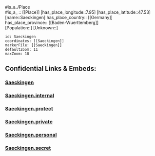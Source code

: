 ﻿---
location: [47.53,7.95] 
mapzoom: [7,12] 
mapmarker: city 
type: City
tags:
- geo/City


SpocWebEntityId: 34719
isDeleted: false
confidential: public

---
#is_a_/Place  
#is_a_ :: [[Place]] 
[has_place_longitude::7.95] 
[has_place_latitude::47.53] 
[name::Saeckingen] 
has_place_country:: [[Germany]]  
has_place_province:: [[Baden-Wuerttemberg]]  
[Population::] 
[Unknown::] 


```leaflet
id: Saeckingen
coordinates: [[Saeckingen]] 
markerFile: [[Saeckingen]] 
defaultZoom: 11 
maxZoom: 18
```


## Confidential Links & Embeds: 

### [Saeckingen](/_public/Earth/Continent/Europe/Europe~Central/Germany/Germany~West/Baden-Wuerttemberg/City/Saeckingen.md) 

### [Saeckingen.internal](/_internal/Earth/Continent/Europe/Europe~Central/Germany/Germany~West/Baden-Wuerttemberg/City/Saeckingen.internal.md) 

### [Saeckingen.protect](/_protect/Earth/Continent/Europe/Europe~Central/Germany/Germany~West/Baden-Wuerttemberg/City/Saeckingen.protect.md) 

### [Saeckingen.private](/_private/Earth/Continent/Europe/Europe~Central/Germany/Germany~West/Baden-Wuerttemberg/City/Saeckingen.private.md) 

### [Saeckingen.personal](/_personal/Earth/Continent/Europe/Europe~Central/Germany/Germany~West/Baden-Wuerttemberg/City/Saeckingen.personal.md) 

### [Saeckingen.secret](/_secret/Earth/Continent/Europe/Europe~Central/Germany/Germany~West/Baden-Wuerttemberg/City/Saeckingen.secret.md) 
